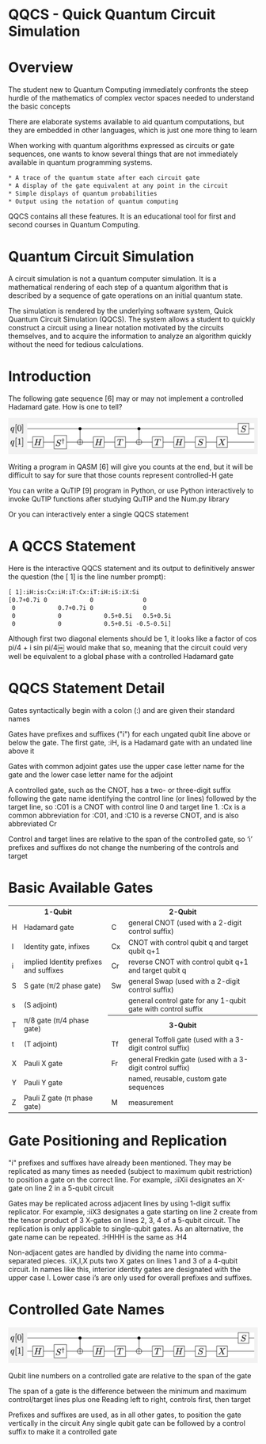 # QQCS - Quick Quantum Circuit Simulation

Overview
===

The student new to Quantum Computing immediately confronts the steep hurdle of the mathematics of complex vector spaces needed to understand the basic concepts

There are elaborate systems available to aid quantum computations, but they are embedded in other languages, which is just one more thing to learn

When working with quantum algorithms expressed as circuits or gate sequences, one wants to know several things that are not immediately available in quantum programming systems.

    * A trace of the quantum state after each circuit gate
    * A display of the gate equivalent at any point in the circuit
    * Simple displays of quantum probabilities
    * Output using the notation of quantum computing

QQCS contains all these features.  It is an educational tool for first and second courses in Quantum Computing.

Quantum Circuit Simulation
===

A circuit simulation is not a quantum computer simulation.  It is a mathematical rendering of each step of a quantum algorithm that is described by a sequence of gate operations on an initial quantum state.

The simulation is rendered by the underlying software system, Quick Quantum Circuit Simulation (QQCS).
The system allows a student to quickly construct a circuit using a linear notation motivated by the circuits themselves, and to acquire the information to analyze an algorithm quickly without the need for tedious calculations.

Introduction
===
The following gate sequence \[6\] may or may not implement a controlled Hadamard gate.  How is one to tell?

<img src="img/Screen Shot 2020-05-03 at 3.41.56 PM.png" />

Writing a program in QASM \[6\] will give you counts at the end, but it will be difficult to say for sure that those counts represent controlled-H gate

You can write a QuTIP \[9\] program in Python, or use Python interactively to invoke QuTIP functions after studying QuTIP and the Num.py library

Or you can interactively enter a single QQCS statement

A QCCS Statement
===

Here is the interactive QQCS statement and its output to definitively answer the question (the \[ 1\] is the line number prompt):

```
[ 1]:iH:is:Cx:iH:iT:Cx:iT:iH:iS:iX:Si
[0.7+0.7i 0            0              0
 0            0.7+0.7i 0              0
 0            0            0.5+0.5i   0.5+0.5i
 0            0            0.5+0.5i -0.5-0.5i]
```

Although first two diagonal elements should be 1, it looks like a factor of cos pi/4 + i sin pi/4￼ would make that so, meaning that the circuit could very well be equivalent to a global phase with a controlled Hadamard gate

QQCS Statement Detail
===

Gates syntactically begin with a colon (:) and are given their standard names

Gates have prefixes and suffixes ("i") for each ungated qubit line above or below the gate.  The first gate, :iH, is a Hadamard gate with an undated line above it

Gates with common adjoint gates use the upper case letter name for the gate and the lower case letter name for the adjoint

A controlled gate, such as the CNOT, has a two- or three-digit suffix following the gate name identifying the control line (or lines) followed by the target line, so :C01 is a CNOT with control line 0 and target line 1. :Cx is a common abbreviation for :C01, and :C10 is a reverse CNOT, and is also abbreviated Cr

Control and target lines are relative to the span of the controlled gate, so ‘i’ prefixes and suffixes do not change the numbering of the controls and target

Basic Available Gates
===

<table>
<tr><th colspan=2">1-Qubit</th><th colspan="2">2-Qubit</th></tr>
<tr><td>H </td><td> Hadamard gate </td><td>C </td><td> general CNOT (used with a 2-digit control suffix) </td></tr>
<tr><td>I </td><td> Identity gate, infixes</td><td>Cx </td><td>CNOT with control qubit q and target qubit q+1</td></tr>
<tr><td>i </td><td> implied Identity prefixes and suffixes</td><td>Cr </td><td>reverse CNOT with control qubit q+1 and target qubit q</td></tr>
<tr><td>S </td><td>S gate (π/2 phase gate)</td><td>Sw</td><td>general Swap (used with a 2-digit control suffix) </td></tr>
<tr><td>s </td><td>  (S adjoint) </td><td></td><td>general control gate for any 1-qubit gate with control suffix</td></tr>
<tr><td>T </td><td> π/8 gate (π/4 phase gate)</td><th colspan="2">3-Qubit</th></tr>
<tr><td>t </td><td>  (T adjoint) </td><td>Tf </td><td> general Toffoli gate (used with a 3-digit control suffix) </td></tr>
<tr><td>X </td><td> Pauli X gate </td><td>Fr </td><td> general Fredkin gate (used with a 3-digit control suffix) </td></tr>
<tr><td>Y </td><td> Pauli Y gate </td><td></td><td>named, reusable, custom gate sequences</td></tr>
<tr><td>Z </td><td> Pauli Z gate (π phase gate)</td><td>M</td><td>measurement</td></tr>
</table>
   
Gate Positioning and Replication
===

"i" prefixes and suffixes have already been mentioned.  They may be replicated as many times as needed (subject to maximum qubit restriction) to position a gate on the correct line.  For example, :iiXii designates an X-gate on line 2 in a 5-qubit circuit

Gates may be replicated across adjacent lines by using 1-digit suffix replicator.  For example, :iiX3 designates a gate starting on line 2 create from the tensor product of 3 X-gates on lines 2, 3, 4 of a 5-qubit circuit.  The replication is only applicable to single-qubit gates.  As an alternative, the gate name can be repeated. :HHHH is the same as :H4

Non-adjacent gates are handled by dividing the name into comma-separated pieces. :iX,I,X puts two X gates on lines 1 and 3 of a 4-qubit circuit.  In names like this, interior identity gates are designated with the upper case I.  Lower case i’s are only used for overall prefixes and suffixes.

Controlled Gate Names
===

<img src="img/Screen Shot 2020-05-03 at 3.41.56 PM.png" />


Qubit line numbers on a controlled gate are relative to the span of the gate

The span of a gate is the difference between the minimum and maximum control/target lines plus one
Reading left to right, controls first, then target

Prefixes and suffixes are used, as in all other gates, to position the gate vertically in the circuit
Any single qubit gate can be followed by a control suffix to make it a controlled gate
